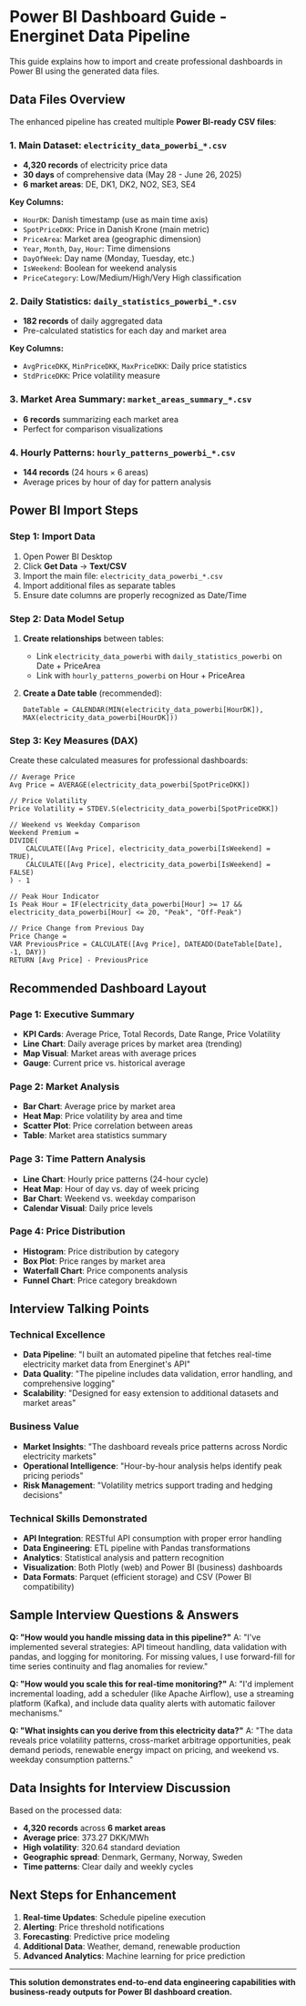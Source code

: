 # Power BI Dashboard Guide - Energinet Data Pipeline

This guide explains how to import and create professional dashboards in Power BI using the generated data files.

## Data Files Overview

The enhanced pipeline has created multiple **Power BI-ready CSV files**:

### 1. Main Dataset: `electricity_data_powerbi_*.csv`
- **4,320 records** of electricity price data
- **30 days** of comprehensive data (May 28 - June 26, 2025)
- **6 market areas**: DE, DK1, DK2, NO2, SE3, SE4

**Key Columns:**
- `HourDK`: Danish timestamp (use as main time axis)
- `SpotPriceDKK`: Price in Danish Krone (main metric)
- `PriceArea`: Market area (geographic dimension)
- `Year`, `Month`, `Day`, `Hour`: Time dimensions
- `DayOfWeek`: Day name (Monday, Tuesday, etc.)
- `IsWeekend`: Boolean for weekend analysis
- `PriceCategory`: Low/Medium/High/Very High classification

### 2. Daily Statistics: `daily_statistics_powerbi_*.csv`
- **182 records** of daily aggregated data
- Pre-calculated statistics for each day and market area

**Key Columns:**
- `AvgPriceDKK`, `MinPriceDKK`, `MaxPriceDKK`: Daily price statistics
- `StdPriceDKK`: Price volatility measure

### 3. Market Area Summary: `market_areas_summary_*.csv`
- **6 records** summarizing each market area
- Perfect for comparison visualizations

### 4. Hourly Patterns: `hourly_patterns_powerbi_*.csv`
- **144 records** (24 hours × 6 areas)
- Average prices by hour of day for pattern analysis

## Power BI Import Steps

### Step 1: Import Data
1. Open Power BI Desktop
2. Click **Get Data** → **Text/CSV**
3. Import the main file: `electricity_data_powerbi_*.csv`
4. Import additional files as separate tables
5. Ensure date columns are properly recognized as Date/Time

### Step 2: Data Model Setup
1. **Create relationships** between tables:
   - Link `electricity_data_powerbi` with `daily_statistics_powerbi` on Date + PriceArea
   - Link with `hourly_patterns_powerbi` on Hour + PriceArea

2. **Create a Date table** (recommended):
   ```DAX
   DateTable = CALENDAR(MIN(electricity_data_powerbi[HourDK]), MAX(electricity_data_powerbi[HourDK]))
   ```

### Step 3: Key Measures (DAX)
Create these calculated measures for professional dashboards:

```dax
// Average Price
Avg Price = AVERAGE(electricity_data_powerbi[SpotPriceDKK])

// Price Volatility
Price Volatility = STDEV.S(electricity_data_powerbi[SpotPriceDKK])

// Weekend vs Weekday Comparison
Weekend Premium = 
DIVIDE(
    CALCULATE([Avg Price], electricity_data_powerbi[IsWeekend] = TRUE),
    CALCULATE([Avg Price], electricity_data_powerbi[IsWeekend] = FALSE)
) - 1

// Peak Hour Indicator
Is Peak Hour = IF(electricity_data_powerbi[Hour] >= 17 && electricity_data_powerbi[Hour] <= 20, "Peak", "Off-Peak")

// Price Change from Previous Day
Price Change = 
VAR PreviousPrice = CALCULATE([Avg Price], DATEADD(DateTable[Date], -1, DAY))
RETURN [Avg Price] - PreviousPrice
```

## Recommended Dashboard Layout

### Page 1: Executive Summary
- **KPI Cards**: Average Price, Total Records, Date Range, Price Volatility
- **Line Chart**: Daily average prices by market area (trending)
- **Map Visual**: Market areas with average prices
- **Gauge**: Current price vs. historical average

### Page 2: Market Analysis
- **Bar Chart**: Average price by market area
- **Heat Map**: Price volatility by area and time
- **Scatter Plot**: Price correlation between areas
- **Table**: Market area statistics summary

### Page 3: Time Pattern Analysis
- **Line Chart**: Hourly price patterns (24-hour cycle)
- **Heat Map**: Hour of day vs. day of week pricing
- **Bar Chart**: Weekend vs. weekday comparison
- **Calendar Visual**: Daily price levels

### Page 4: Price Distribution
- **Histogram**: Price distribution by category
- **Box Plot**: Price ranges by market area
- **Waterfall Chart**: Price components analysis
- **Funnel Chart**: Price category breakdown

## Interview Talking Points

### Technical Excellence
- **Data Pipeline**: "I built an automated pipeline that fetches real-time electricity market data from Energinet's API"
- **Data Quality**: "The pipeline includes data validation, error handling, and comprehensive logging"
- **Scalability**: "Designed for easy extension to additional datasets and market areas"

### Business Value
- **Market Insights**: "The dashboard reveals price patterns across Nordic electricity markets"
- **Operational Intelligence**: "Hour-by-hour analysis helps identify peak pricing periods"
- **Risk Management**: "Volatility metrics support trading and hedging decisions"

### Technical Skills Demonstrated
- **API Integration**: RESTful API consumption with proper error handling
- **Data Engineering**: ETL pipeline with Pandas transformations
- **Analytics**: Statistical analysis and pattern recognition
- **Visualization**: Both Plotly (web) and Power BI (business) dashboards
- **Data Formats**: Parquet (efficient storage) and CSV (Power BI compatibility)

## Sample Interview Questions & Answers

**Q: "How would you handle missing data in this pipeline?"**
A: "I've implemented several strategies: API timeout handling, data validation with pandas, and logging for monitoring. For missing values, I use forward-fill for time series continuity and flag anomalies for review."

**Q: "How would you scale this for real-time monitoring?"**
A: "I'd implement incremental loading, add a scheduler (like Apache Airflow), use a streaming platform (Kafka), and include data quality alerts with automatic failover mechanisms."

**Q: "What insights can you derive from this electricity data?"**
A: "The data reveals price volatility patterns, cross-market arbitrage opportunities, peak demand periods, renewable energy impact on pricing, and weekend vs. weekday consumption patterns."

## Data Insights for Interview Discussion

Based on the processed data:
- **4,320 records** across **6 market areas**
- **Average price**: 373.27 DKK/MWh
- **High volatility**: 320.64 standard deviation
- **Geographic spread**: Denmark, Germany, Norway, Sweden
- **Time patterns**: Clear daily and weekly cycles

## Next Steps for Enhancement
1. **Real-time Updates**: Schedule pipeline execution
2. **Alerting**: Price threshold notifications
3. **Forecasting**: Predictive price modeling
4. **Additional Data**: Weather, demand, renewable production
5. **Advanced Analytics**: Machine learning for price prediction

---

**This solution demonstrates end-to-end data engineering capabilities with business-ready outputs for Power BI dashboard creation.** 